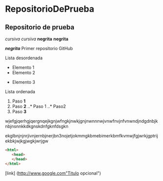 # RepositorioDePrueba
## Repositorio de prueba
*cursiva* _cursiva_
**negrita** __negrita__

**_negrita_**
Primer repositorio GitHub

Lista desordenada
+ Elemento 1
+ Elemento 2
* Elemento 3

Lista ordenada
1. Paso **1**
2. Paso **2**
..* Paso 1
..* Paso2
3. Paso **3**

wjefgjqerhgjqergnqejkgnjwfngkjnwkjgnjnwnnnwjvnwfnvjnfvnwndjndgdnbjknbjnsnnkkdkgnskdnfgknfdsgkn

ekglbnjnjnrjivnjernbjnerjbn3nojetjokmmgkbmebimerkbmfkvmwjfgjwrkjgptrijekbkjwjkgjwgkjwrjgw

```html
<html>
   <head>
   </head>
</html>
```
[link] (http://www.google.com"Titulo opcional") 
